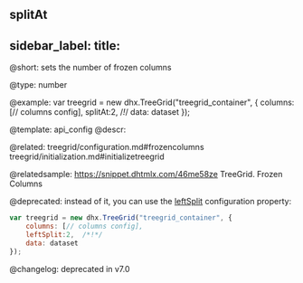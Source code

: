 splitAt
---
sidebar_label: 
title: 
---          

@short: 
sets the number of frozen columns




@type: number

@example: 
var treegrid = new dhx.TreeGrid("treegrid_container", {
	columns: [// columns config],
	splitAt:2,  /*!*/
	data: dataset
});


@template:	api_config
@descr: 

@related: treegrid/configuration.md#frozencolumns
treegrid/initialization.md#initializetreegrid

@relatedsample: https://snippet.dhtmlx.com/46me58ze	TreeGrid. Frozen Columns

@deprecated: instead of it, you can use the [leftSplit](treegrid/api/treegrid_leftsplit_config.md) configuration property:

~~~js
var treegrid = new dhx.TreeGrid("treegrid_container", {
	columns: [// columns config],
	leftSplit:2,  /*!*/
	data: dataset
});

~~~

@changelog: deprecated in v7.0